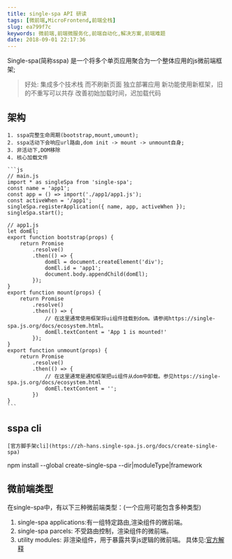 ```yaml
---
title: single-spa API 研读
tags: [微前端,MicroFrontend,前端全栈]
slug: ea799f7c
keywords: 微前端,前端微服务化,前端自动化,解决方案,前端难题
date: 2018-09-01 22:17:36
---
```


Single-spa(简称sspa) 是一个将多个单页应用聚合为一个整体应用的js微前端框架;

> 好处:
    集成多个技术栈 而不刷新页面
    独立部署应用
    新功能使用新框架，旧的不重写可以共存
    改善初始加载时间，迟加载代码

## 架构

    1. sspa完整生命周期(bootstrap,mount,umount);
    2. sspa活动下会响应url路由,dom init -> mount -> unmount自身;
    3. 非活动下,DOM移除
    4. 核心加载文件

    ```js
    // main.js
    import * as singleSpa from 'single-spa';
    const name = 'app1';
    const app = () => import('./app1/app1.js');
    const activeWhen = '/app1';
    singleSpa.registerApplication({ name, app, activeWhen });
    singleSpa.start();

    // app1.js
    let domEl;
    export function bootstrap(props) {
        return Promise
            .resolve()
            .then(() => {
                domEl = document.createElement('div');
                domEl.id = 'app1';
                document.body.appendChild(domEl);
            });
    }
    export function mount(props) {
        return Promise
            .resolve()
            .then(() => {
                // 在这里通常使用框架将ui组件挂载到dom。请参阅https://single-spa.js.org/docs/ecosystem.html。
                domEl.textContent = 'App 1 is mounted!'
            });
    }
    export function unmount(props) {
        return Promise
            .resolve()
            .then(() => {
                // 在这里通常是通知框架把ui组件从dom中卸载。参见https://single-spa.js.org/docs/ecosystem.html
                domEl.textContent = '';
            })
    }
    ```

## sspa cli

    [官方脚手架cli](https://zh-hans.single-spa.js.org/docs/create-single-spa)
npm install --global create-single-spa
--dir|moduleType|framework

## 微前端类型

在single-spa中，有以下三种微前端类型：(一个应用可能包含多种类型)

 1. single-spa applications:有一组特定路由,渲染组件的微前端。
 2. single-spa parcels: 不受路由控制，渲染组件的微前端。
 3. utility modules: 非渲染组件，用于暴露共享js逻辑的微前端。
具体见:[官方解释](https://zh-hans.single-spa.js.org/docs/module-types)      
